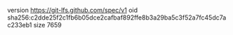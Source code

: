 version https://git-lfs.github.com/spec/v1
oid sha256:c2dde25f2c1fb6b05dce2cafbaf892ffe8b3a29ba5c3f52a7fc45dc7ac233eb1
size 7659
